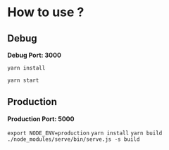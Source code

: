 # How to use ?

## Debug

__Debug Port: 3000__

`yarn install`

`yarn start`

## Production

__Production Port: 5000__

`export NODE_ENV=production`
`yarn install`
`yarn build`
`./node_modules/serve/bin/serve.js -s build`